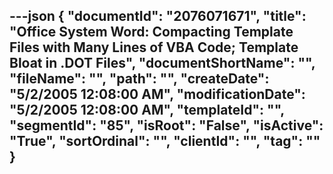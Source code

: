 ---json
{
  "documentId": "2076071671",
  "title": "Office System Word: Compacting Template Files with Many Lines of VBA Code; Template Bloat in .DOT Files",
  "documentShortName": "",
  "fileName": "",
  "path": "",
  "createDate": "5/2/2005 12:08:00 AM",
  "modificationDate": "5/2/2005 12:08:00 AM",
  "templateId": "",
  "segmentId": "85",
  "isRoot": "False",
  "isActive": "True",
  "sortOrdinal": "",
  "clientId": "",
  "tag": ""
}
---


